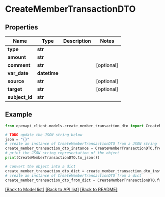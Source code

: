 # CreateMemberTransactionDTO


## Properties

Name | Type | Description | Notes
------------ | ------------- | ------------- | -------------
**type** | **str** |  | 
**amount** | **str** |  | 
**comment** | **str** |  | [optional] 
**var_date** | **datetime** |  | 
**source** | **str** |  | [optional] 
**target** | **str** |  | [optional] 
**subject_id** | **str** |  | 

## Example

```python
from openapi_client.models.create_member_transaction_dto import CreateMemberTransactionDTO

# TODO update the JSON string below
json = "{}"
# create an instance of CreateMemberTransactionDTO from a JSON string
create_member_transaction_dto_instance = CreateMemberTransactionDTO.from_json(json)
# print the JSON string representation of the object
print(CreateMemberTransactionDTO.to_json())

# convert the object into a dict
create_member_transaction_dto_dict = create_member_transaction_dto_instance.to_dict()
# create an instance of CreateMemberTransactionDTO from a dict
create_member_transaction_dto_from_dict = CreateMemberTransactionDTO.from_dict(create_member_transaction_dto_dict)
```
[[Back to Model list]](../README.md#documentation-for-models) [[Back to API list]](../README.md#documentation-for-api-endpoints) [[Back to README]](../README.md)


